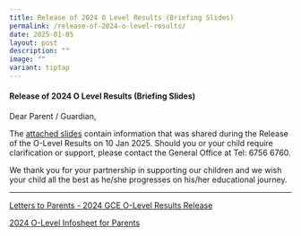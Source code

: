 ```yaml
---
title: Release of 2024 O Level Results (Briefing Slides)
permalink: /release-of-2024-o-level-results/
date: 2025-01-05
layout: post
description: ""
image: ""
variant: tiptap
---
```

<h4><strong>Release of 2024 O Level Results (Briefing Slides)</strong></h4>
<p>Dear Parent / Guardian,</p>
<p>The <a href="/files/2024_O_Level_Briefing_Slides_for_Students__Website_.pdf" rel="noopener noreferrer nofollow" target="_blank">attached slides</a> contain
information that was shared during the Release of the O-Level Results on
10 Jan 2025. Should you or your child require clarification or support,
please contact the General Office at Tel: 6756 6760.</p>
<p>We thank you for your partnership in supporting our children and we wish
your child all the best as he/she progresses on his/her educational journey.</p>
<hr>
<p><a href="/files/Letter_to_Parents___2024_GCE_O_Level_Results_Release.pdf" rel="noopener noreferrer nofollow" target="_blank">Letters to Parents - 2024 GCE O-Level Results Release</a>
</p>
<p><a href="/files/2024_O_Level_Infosheet_for_Parents.pdf" rel="noopener noreferrer nofollow" target="_blank">2024 O-Level Infosheet for Parents</a>
</p>
<p></p>